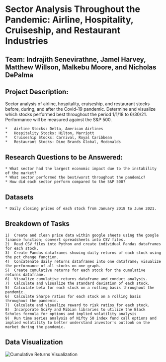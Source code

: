 # Sector Analysis Throughout the Pandemic: Airline, Hospitality, Cruiseship, and Restaurant Industries

## Team: Indrajith Senevirathne, Jamel Harvey, Matthew Willson, Malkebu Moore, and Nicholas DePalma

## Project Description: 

Sector analysis of airline, hospitality, cruiseship, and restaurant stocks before, during, and after the Covid-19 pandemic. Determine and visualize which stocks performed best throughout the period 1/1/18 to 6/30/21. Performance will be measured against the S&P 500.

    *   Airline Stocks: Delta, American Airlines
    *   Hospitality Stocks: Hilton, Marriott
    *   Cruiseship Stocks: Carnival, Royal Caribbean 
    *   Restaurant Stocks: Dine Brands Global, Mcdonalds 

## Research Questions to be Answered:

    * What sector had the largest economic impact due to the instability of the market?
    * What sector performed the best/worst throughout the pandemic?
    * How did each sector perform compared to the S&P 500?

## Datasets 

    * Daily closing prices of each stock from January 2018 to June 2021. 

## Breakdown of Tasks

    1)  Create and clean price data within google sheets using the google finance function; convert spreadsheets into CSV files. 
    2)  Read CSV files into Python and create individual Pandas dataframes for each stock. 
    3)  Create Pandas dataframes showing daily returns of each stock using the pct_change function. 
    4)  Concatenate daily returns dataframes into one dataframe; visualize the performance of all stocks on one graph. 
    5)  Create cumulative returns for each stock for the cumulative returns dataframe.
    6)  Visualize cumulative returns dataframe and conduct analysis.
    7)  Calculate and visualize the standard deviation of each stock. 
    5)  Calculate beta for each stock on a rolling basis throughout the pandemic.
    6)  Calculate Sharpe ratios for each stock on a rolling basis throughout the pandemic. 
    7)  Calculate and visualize reward to risk ratios for each stock.
    8)  Incorporate SciPy and Mibian libraries to utilize the Black Scholes formula for options and implied volatility analysis
    9)  Run time series analysis of Nifty 50 index fund call options and implied volatility to better understand investor's outlook on the market during the pandemic. 

## Data Visualization
 ![Cumulative Returns Visualization](https://user-images.githubusercontent.com/83780964/126245902-be1ca41a-d591-4257-b44f-552008c8912b.png)
